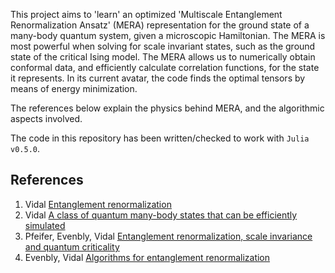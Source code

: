 This project aims to 'learn' an optimized 'Multiscale Entanglement Renormalization Ansatz' (MERA) representation for the ground state of a many-body quantum system, given a microscopic Hamiltonian. The MERA is most powerful when solving for scale invariant states, such as the ground state of the critical Ising model. The MERA allows us to numerically obtain conformal data, and efficiently calculate correlation functions, for the state it represents. In its current avatar, the code finds the optimal tensors by means of energy minimization.

The references below explain the physics behind MERA, and the algorithmic aspects involved.

The code in this repository has been written/checked to work with `Julia v0.5.0`.

## References

1. Vidal [Entanglement renormalization](https://arxiv.org/abs/cond-mat/0512165v2)
2. Vidal [A class of quantum many-body states that can be efficiently simulated](https://arxiv.org/abs/quant-ph/0610099v1)
3. Pfeifer, Evenbly, Vidal [Entanglement renormalization, scale invariance and quantum criticality ](https://arxiv.org/abs/0810.0580v2)
4. Evenbly, Vidal [Algorithms for entanglement renormalization](https://arxiv.org/abs/0707.1454) 

